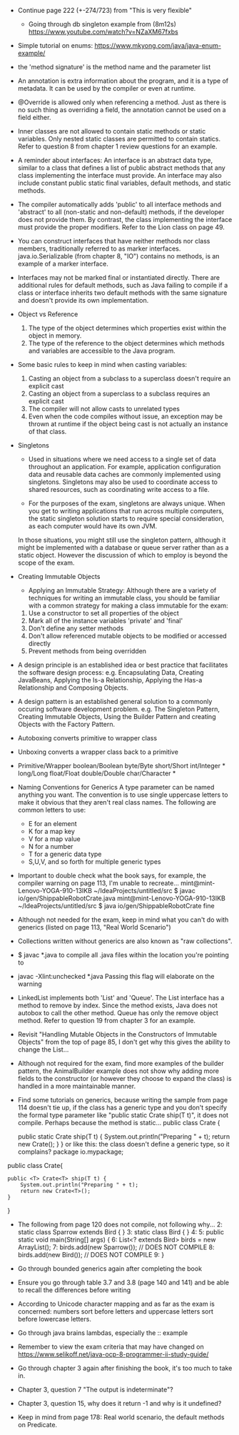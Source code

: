 - Continue page 222 (+-274/723) from "This is very flexible"

    - Going through db singleton example from (8m12s) https://www.youtube.com/watch?v=NZaXM67fxbs
- Simple tutorial on enums: https://www.mkyong.com/java/java-enum-example/ 
    
- the 'method signature' is the method name and the parameter list     

- An annotation is extra information about the program, and it is a type of metadata. It can be used by the compiler or even at runtime.

- @Override is allowed only when referencing a method. Just as there is no such thing as overriding a field, the annotation cannot be used on a field either.

- Inner classes are not allowed to contain static methods or static variables. Only nested static classes are permitted to contain statics. Refer to question 8 from chapter 1 review questions for an example.

- A reminder about interfaces: An interface is an abstract data type, similar to a class that defines a list of public abstract methods that any class implementing the interface must provide. An interface may also include constant public static final variables, default methods, and static methods. 

- The compiler automatically adds 'public' to all interface methods and 'abstract' to all (non-static and non-default) methods, if the developer does not provide them. By contrast, the class implementing the interface must provide the proper modifiers. Refer to the Lion class on page 49.

- You can construct interfaces that have neither methods nor class members, traditionally referred to as marker interfaces. java.io.Serializable (from chapter 8, "IO") contains no methods, is an example of a marker interface.

- Interfaces may not be marked final or instantiated directly. There are additional rules for default methods, such as Java failing to compile if a class or interface inherits two default methods with the same signature and doesn't provide its own implementation.

- Object vs Reference
    1) The type of the object determines which properties exist within the object in memory.
    2) The type of the reference to the object determines which methods and variables are 
       accessible to the Java program.
       
- Some basic rules to keep in mind when casting variables:
    1) Casting an object from a subclass to a superclass doesn't require an explicit cast
    2) Casting an object from a superclass to a subclass requires an explicit cast
    3) The compiler will not allow casts to unrelated types
    4) Even when the code compiles without issue, an exception may be thrown at runtime if
       the object being cast is not actually an instance of that class.
       
- Singletons
    - Used in situations where we need access to a single set of data throughout an application. For example,
    application configuration data and reusable data caches are commonly implemented using singletons.
    Singletons may also be used to coordinate access to shared resources, such as coordinating write access
    to a file.
    
    - For the purposes of the exam, singletons are always unique. When you get to writing applications that
    run across multiple computers, the static singleton solution starts to require special consideration, as
    each computer would have its own JVM.
    
    In those situations, you might still use the singleton pattern, although it might be implemented with a 
    database or queue server rather than as a static object. However the discussion of which to employ is 
    beyond the scope of the exam.
    
- Creating Immutable Objects 
    - Applying an Immutable Strategy:
    Although there are a variety of techniques for writing an immutable class, you should be familiar with 
    a common strategy for making a class immutable for the exam:
    1) Use a constructor to set all properties of the object
    2) Mark all of the instance variables 'private' and 'final'
    3) Don't define any setter methods
    4) Don't allow referenced mutable objects to be modified or accessed directly
    5) Prevent methods from being overridden
    
- A design principle is an established idea or best practice that facilitates the software design process:
    e.g. Encapsulating Data, Creating JavaBeans, Applying the  Is-a Relationship, Applying the Has-a Relationship
    and Composing Objects.
    
- A design pattern is an established general solution to a commonly occuring software development problem. 
  e.g. The Singleton Pattern, Creating Immutable Objects, Using the Builder Pattern and creating Objects with
  the Factory Pattern.
  
- Autoboxing converts primitive to wrapper class

- Unboxing converts a wrapper class back to a primitive

- Primitive/Wrapper
    boolean/Boolean
    byte/Byte
    short/Short
    int/Integer *
    long/Long
    float/Float
    double/Double
    char/Character *
    
- Naming Conventions for Generics
    A type parameter can be named anything you want. The convention is to use single uppercase letters to make
    it obvious that they aren't real class names. The following are common letters to use:
    * E for an element
    * K for a map key
    * V for a map value
    * N for a number
    * T for a generic data type
    * S,U,V, and so forth for multiple generic types
    
- Important to double check what the book says, for example, the compiler warning on page 113, I'm unable to recreate...
    mint@mint-Lenovo-YOGA-910-13IKB ~/IdeaProjects/untitled/src $ javac io/gen/ShippableRobotCrate.java
    mint@mint-Lenovo-YOGA-910-13IKB ~/IdeaProjects/untitled/src $ java io/gen/ShippableRobotCrate
    fine

- Although not needed for the exam, keep in mind what you can't do with generics (listed on page 113, "Real World Scenario")

- Collections written without generics are also known as "raw collections".

- $ javac *.java to compile all .java files within the location you're pointing to
- javac -Xlint:unchecked *.java 
    Passing this flag will elaborate on the warning
    
- LinkedList implements both 'List' and 'Queue'. The List interface has a method to remove by index. Since the method exists, Java does not autobox to call the other method. Queue has only the remove object method.
Refer to question 19 from chapter 3 for an example.

<!-- Parking lot -->
- Revisit "Handling Mutable Objects in the Constructors of Immutable Objects" from the top of page 85, I don't get why 
  this gives the ability to change the List...
  
- Although not required for the exam, find more examples of the builder pattern, the AnimalBuilder example does not show 
  why adding more fields to the constructor (or however they choose to expand the class) is handled in a more 
  maintainable manner.
  
- Find some tutorials on generics, because writing the sample from page 114 doesn't tie up, if the class has a generic type and you don't specify the formal type parameter like "public static <T> Crate<T> ship(T t)", it does not compile.
Perhaps because the method is static...
public class Crate<T> {

    public static Crate<T> ship(T t) {
        System.out.println("Preparing " + t);
        return new Crate<T>();
    }
}
or like this: the class doesn't define a generic type, so it complains?
package io.mypackage;

public class Crate{

    public <T> Crate<T> ship(T t) {
        System.out.println("Preparing " + t);
        return new Crate<T>();
    }
}

- The following from page 120 does not compile, not following why...
    2: static class Sparrow extends Bird { }
    3: static class Bird { }
    4:
    5: public static void main(String[] args) {
    6: List<? extends Bird> birds = new ArrayList<Bird>();
    7: birds.add(new Sparrow()); // DOES NOT COMPILE
    8: birds.add(new Bird()); // DOES NOT COMPILE
    9: }
    
- Go through bounded generics again after completing the book

- Ensure you go through table 3.7 and 3.8 (page 140 and 141) and be able to recall the differences before writing

- According to Unicode character mapping and as far as the exam is concerned: numbers sort before letters and uppercase letters
  sort before lowercase letters.

- Go through java brains lambdas, especially the :: example

- Remember to view the exam criteria that may have changed on https://www.selikoff.net/java-ocp-8-programmer-ii-study-guide/

- Go through chapter 3 again after finishing the book, it's too much to take in.

- Chapter 3, question 7 "The output is indeterminate"?

- Chapter 3, question 15, why does it return -1 and why is it undefined?

- Keep in mind from page 178: Real world scenario, the default methods on Predicate.
<!-- //Parking lot -->
